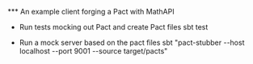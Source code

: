 *** An example client forging a Pact with MathAPI

* Run tests mocking out Pact and create Pact files
sbt test

* Run a mock server based on the pact files
sbt "pact-stubber --host localhost --port 9001 --source target/pacts"
